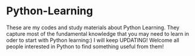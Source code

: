 # Python-Learning
These are my codes and study materials about Python Learning. They capture most of the fundamental knowledge that you may need to learn in oder to start with Python learning:) I will keep UPDATING! Welcome all people interested in Python to find something useful from them!
